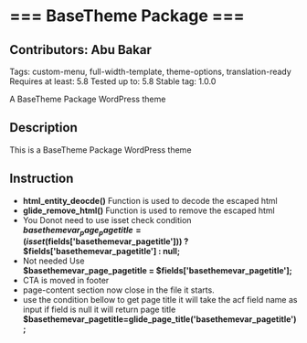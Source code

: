 # === BaseTheme Package ===

## Contributors: Abu Bakar

Tags: custom-menu, full-width-template, theme-options, translation-ready
Requires at least: 5.8
Tested up to: 5.8
Stable tag: 1.0.0

A BaseTheme Package WordPress theme

## Description

This is a BaseTheme Package WordPress theme

## Instruction

- **html_entity_deocde()** Function is used to decode the escaped html
- **glide_remove_html()** Function is used to remove the escaped html
- You Donot need to use isset check condition<br>
  **$basethemevar_page_pagetitle = (isset($fields['basethemevar_pagetitle'])) ? $fields['basethemevar_pagetitle'] : null;**
- Not needed Use<br>
  **$basethemevar_page_pagetitle = $fields['basethemevar_pagetitle'];**
- CTA is moved in footer
- page-content section now close in the file it starts.
- use the condition bellow to get page title it will take the acf field name as input if field is null it will return page title<br>
  **$basethemevar_pagetitle=glide_page_title('basethemevar_pagetitle');**
